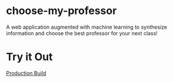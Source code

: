 # choose-my-professor
A web application augmented with machine learning to synthesize information and choose the best professor for your next class!

# Try it Out
[Production Build](https://choose-my-professor.netlify.app/)

